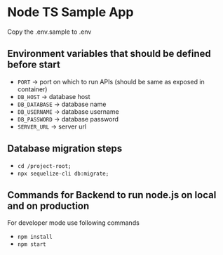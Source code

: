 # Node TS Sample App
Copy the .env.sample to .env

## Environment variables that should be defined before start
* `PORT` -> port on which to run APIs (should be same as exposed in container)
* `DB_HOST` -> database host
* `DB_DATABASE` -> database name
* `DB_USERNAME` -> database username
* `DB_PASSWORD` -> database password
* `SERVER_URL`  -> server url

## Database migration steps
* `cd /project-root;`
* `npx sequelize-cli db:migrate;`

## Commands for Backend to run node.js on local and on production
For developer mode use following commands
* `npm install`
* `npm start`

